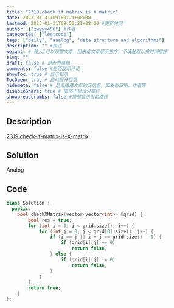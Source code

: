 ```yaml
---
title: "2319.check if matrix is X matrix"
date: 2023-01-31T09:50:21+08:00
lastmod: 2023-01-31T09:50:21+08:00 #更新时间
author: ["zwyyy456"] #作者
categories: ["leetcode"]
tags: ["daily", "analog", "data structure and algorithms"]
description: "" #描述
weight: # 输入1可以顶置文章，用来给文章展示排序，不填就默认按时间排序
slug: ""
draft: false # 是否为草稿
comments: false #是否展示评论
showToc: true # 显示目录
TocOpen: true # 自动展开目录
hidemeta: false # 是否隐藏文章的元信息，如发布日期、作者等
disableShare: true # 底部不显示分享栏
showbreadcrumbs: false #顶部显示当前路径
---
```

## Description
[2319.check-if-matrix-is-X-matrix](https://leetcode.com/problems/check-if-matrix-is-x-matrix/)

## Solution
Analog

## Code
```cpp
class Solution {
  public:
    bool checkXMatrix(vector<vector<int>> &grid) {
        bool res = true;
        for (int i = 0; i < grid.size(); i++) {
            for (int j = 0; j < grid[0].size(); j++) {
                if (i == j || i + j == grid.size() - 1) {
                    if (grid[i][j] == 0)
                        return false;
                } else {
                    if (grid[i][j] != 0)
                        return false;
                }
            }
        }
        return true;
    }
};
```

